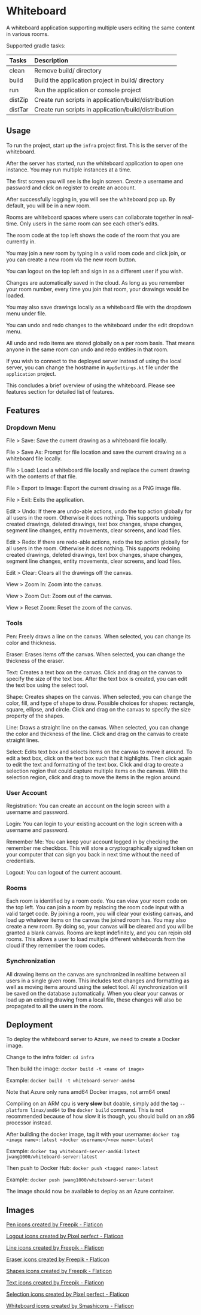 # Whiteboard

A whiteboard application supporting multiple users editing the same content in various rooms.

Supported gradle tasks:

| Tasks   | Description                                          |
|:--------|:-----------------------------------------------------|
| clean   | Remove build/ directory                              |
| build   | Build the application project in build/ directory    |
| run     | Run the application or console project               |
| distZip | Create run scripts in application/build/distribution |
| distTar | Create run scripts in application/build/distribution |


## Usage

To run the project, start up the `infra` project first. This is the server of the whiteboard.

After the server has started, run the whiteboard application to open one instance. You may run multiple instances at a time.

The first screen you will see is the login screen. Create a username and password and click on register to create an account.

After successfully logging in, you will see the whiteboard pop up. By default, you will be in a new room.

Rooms are whiteboard spaces where users can collaborate together in real-time. Only users in the same room can see each other's edits.

The room code at the top left shows the code of the room that you are currently in. 

You may join a new room by typing in a valid room code and click join, or you can create a new room via the new room button.

You can logout on the top left and sign in as a different user if you wish.

Changes are automatically saved in the cloud. As long as you remember your room number, every time you join that room, your drawings would be loaded.

You may also save drawings locally as a whiteboard file with the dropdown menu under file.

You can undo and redo changes to the whiteboard under the edit dropdown menu.

All undo and redo items are stored globally on a per room basis. That means anyone in the same room can undo and redo entities in that room.

If you wish to connect to the deployed server instead of using the local server, you can change the hostname in `AppSettings.kt` file under the `application` project.

This concludes a brief overview of using the whiteboard. Please see features section for detailed list of features.


## Features

### Dropdown Menu

File > Save: Save the current drawing as a whiteboard file locally.

File > Save As: Prompt for file location and save the current drawing as a whiteboard file locally.

File > Load: Load a whiteboard file locally and replace the current drawing with the contents of that file.

File > Export to Image: Export the current drawing as a PNG image file.

File > Exit: Exits the application.

Edit > Undo: If there are undo-able actions, undo the top action globally for all users in the room. Otherwise it does nothing. This supports undoing created drawings, deleted drawings, text box changes, shape changes, segment line changes, entity movements, clear screens, and load files.

Edit > Redo: If there are redo-able actions, redo the top action globally for all users in the room. Otherwise it does nothing. This supports redoing created drawings, deleted drawings, text box changes, shape changes, segment line changes, entity movements, clear screens, and load files.

Edit > Clear: Clears all the drawings off the canvas.

View > Zoom In: Zoom into the canvas.

View > Zoom Out: Zoom out of the canvas.

View > Reset Zoom: Reset the zoom of the canvas.

### Tools

Pen: Freely draws a line on the canvas. When selected, you can change its color and thickness.

Eraser: Erases items off the canvas. When selected, you can change the thickness of the eraser.

Text: Creates a text box on the canvas. Click and drag on the canvas to specify the size of the text box. After the text box is created, you can edit the text box using the select tool.

Shape: Creates shapes on the canvas. When selected, you can change the color, fill, and type of shape to draw. Possible choices for shapes: rectangle, square, ellipse, and circle. Click and drag on the canvas to specify the size property of the shapes.

Line: Draws a straight line on the canvas. When selected, you can change the color and thickness of the line. Click and drag on the canvas to create straight lines.

Select: Edits text box and selects items on the canvas to move it around. To edit a text box, click on the text box such that it highlights. Then click again to edit the text and formatting of the text box. Click and drag to create a selection region that could capture multiple items on the canvas. With the selection region, click and drag to move the items in the region around.

### User Account

Registration: You can create an account on the login screen with a username and password.

Login: You can login to your existing account on the login screen with a username and password.

Remember Me: You can keep your account logged in by checking the remember me checkbox. This will store a cryptographically signed token on your computer that can sign you back in next time without the need of credentials.

Logout: You can logout of the current account.

### Rooms

Each room is identified by a room code. You can view your room code on the top left. You can join a room by replacing the room code input with a valid target code. By joining a room, you will clear your existing canvas, and load up whatever items on the canvas the joined room has. You may also create a new room. By doing so, your canvas will be cleared and you will be granted a blank canvas. Rooms are kept indefinitely, and you can rejoin old rooms. This allows a user to load multiple different whiteboards from the cloud if they remember the room codes.

### Synchronization

All drawing items on the canvas are synchronized in realtime between all users in a single given room. This includes text changes and formatting as well as moving items around using the select tool. All synchronization will be saved on the database automatically. When you clear your canvas or load up an existing drawing from a local file, these changes will also be propagated to all the users in the room.


## Deployment

To deploy the whiteboard server to Azure, we need to create a Docker image.

Change to the infra folder: `cd infra`

Then build the image: `docker build -t <name of image>`

Example: `docker build -t whiteboard-server-amd64`

Note that Azure only runs amd64 Docker images, not arm64 ones!

Compiling on an ARM cpu is **very slow** but doable, simply add the tag 
`--platform linux/amd64` to the `docker build` command. This is not recommended
because of how slow it is though, you should build on an x86 processor instead.

After building the docker image, tag it with your username:
`docker tag <image name>:latest <docker username>/<new name>:latest`

Example: `docker tag whiteboard-server-amd64:latest jwang1000/whiteboard-server:latest`

Then push to Docker Hub: `docker push <tagged name>:latest`

Example: `docker push jwang1000/whiteboard-server:latest`

The image should now be available to deploy as an Azure container.


## Images

<a href="https://www.flaticon.com/free-icons/pen" title="pen icons">Pen icons created by Freepik - Flaticon</a>

<a href="https://www.flaticon.com/free-icons/logout" title="logout icons">Logout icons created by Pixel perfect - Flaticon</a>

<a href="https://www.flaticon.com/free-icons/line" title="line icons">Line icons created by Freepik - Flaticon</a>

<a href="https://www.flaticon.com/free-icons/eraser" title="eraser icons">Eraser icons created by Freepik - Flaticon</a>

<a href="https://www.flaticon.com/free-icons/shapes" title="shapes icons">Shapes icons created by Freepik - Flaticon</a>

<a href="https://www.flaticon.com/free-icons/text" title="text icons">Text icons created by Freepik - Flaticon</a>

<a href="https://www.flaticon.com/free-icons/selection" title="selection icons">Selection icons created by Pixel perfect - Flaticon</a>

<a href="https://www.flaticon.com/free-icons/whiteboard" title="whiteboard icons">Whiteboard icons created by Smashicons - Flaticon</a>

